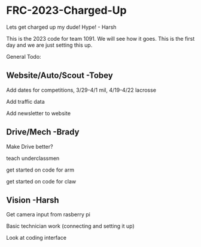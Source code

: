 # FRC-2023-Charged-Up
Lets get charged up my dude! Hype! - Harsh

This is the 2023 code for team 1091. We will see how it goes. This is the first day and we are just setting this up.

General Todo:

## Website/Auto/Scout -Tobey

Add dates for competitions, 3/29-4/1 mil, 4/19-4/22 lacrosse

Add traffic data

Add newsletter to website

## Drive/Mech -Brady

Make Drive better?

teach underclassmen 

get started on code for arm

get started on code for claw

## Vision -Harsh

Get camera input from rasberry pi

Basic technician work (connecting and setting it up)

Look at coding interface